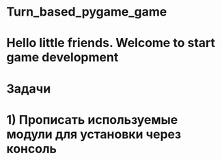 # Turn_based_pygame_game
# Hello little friends. Welcome to start game development
# Задачи
#   1) Прописать используемые модули для установки через консоль